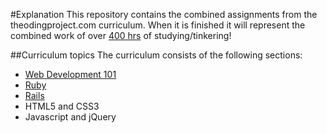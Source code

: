 #Explanation
This repository contains the combined assignments from the theodingproject.com curriculum. 
When it is finished it will represent the combined work of over [400 hrs](http://everydayutilitarian.com/essays/notes-on-the-odin-project/) of studying/tinkering! 

##Curriculum topics
The curriculum consists of the following sections:
* [Web Development 101](https://github.com/schepens83/theodinproject.com/tree/master/web-dev-101)
* [Ruby](https://github.com/schepens83/theodinproject.com/tree/master/ruby)
* [Rails](https://github.com/schepens83/theodinproject.com/tree/master/rails)
* HTML5 and CSS3
* Javascript and jQuery

